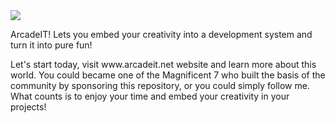 <img src="https://www.arcadeit.net/images/ArcadeIT_Logo.png" />
<p>ArcadeIT! Lets you embed your creativity into a development system and turn it into pure fun!</p><p>Let's start today, visit www.arcadeit.net website and learn more about this world. You could became one of the Magnificent 7 who built the basis of the community by sponsoring this repository, or you could simply follow me. What counts is to enjoy your time and embed your creativity in your projects!
